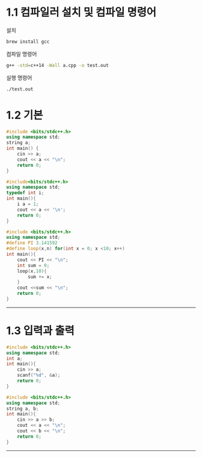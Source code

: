 # 1.1 컴파일러 설치 및 컴파일 명령어

설치

```bash
brew install gcc
```

컴파일 명령어

```bash
g++ -std=c++14 -Wall a.cpp -o test.out
```

실행 명령어

```bash
./test.out
```

# 1.2 기본

```c++
#include <bits/stdc++.h>
using namespace std;
string a;
int main() {
    cin >> a;
    cout << a << "\n";
    return 0;
}
```

```cpp
#include<bits/stdc++.h>
using namespace std;
typedef int i;
int main(){
    i a = 1;
    cout << a << '\n';
    return 0;
}
```

```cpp
#include <bits/stdc++.h>
using namespace std;
#define PI 3.141592
#define loop(x,n) for(int x = 0; x <10; x++)
int main(){
    cout << PI << "\n";
    int sum = 0;
    loop(x,10){
        sum += x;
    }
    cout <<sum << "\n";
    return 0;
}
```

---

# 1.3 입력과 출력

```cpp
#include <bits/stdc++.h>
using namespace std;
int a;
int main(){
    cin >> a;
    scanf("%d", &a);
    return 0;
}
```

```cpp
#include <bits/stdc++.h>
using namespace std;
string a, b;
int main(){
    cin >> a >> b;
    cout << a << "\n";
    cout << b << "\n";
    return 0;
}
```

---
